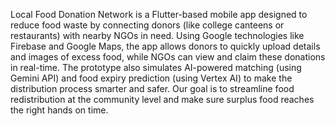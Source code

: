 Local Food Donation Network is a Flutter-based mobile app designed to reduce food waste by connecting donors (like college canteens or restaurants) with nearby NGOs in need. Using Google technologies like Firebase and Google Maps, the app allows donors to quickly upload details and images of excess food, while NGOs can view and claim these donations in real-time. The prototype also simulates AI-powered matching (using Gemini API) and food expiry prediction (using Vertex AI) to make the distribution process smarter and safer. Our goal is to streamline food redistribution at the community level and make sure surplus food reaches the right hands on time.
